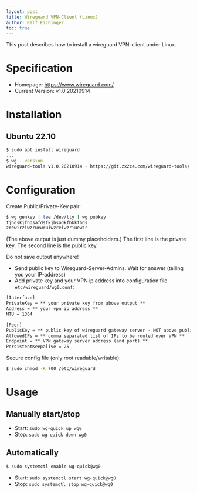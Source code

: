 ```yaml
---
layout: post
title: Wireguard VPN-Client (Linux)
author: Ralf Eichinger
toc: true
---
```


This post describes how to install a wireguard VPN-client under Linux.

# Specification

* Homepage: <https://www.wireguard.com/>
* Current Version: v1.0.20210914

# Installation

## Ubuntu 22.10

```sh
$ sudo apt install wireguard
...
$ wg --version
wireguard-tools v1.0.20210914 - https://git.zx2c4.com/wireguard-tools/
```

# Configuration

Create Public/Private-Key pair:

```sh
$ wg genkey | tee /dev/tty | wg pubkey
fjhdskjfhdsafdsfkjhsadkfhkkfhds
zrewirziwzruewruiwzreiwzriuewzr
```

(The above output is just dummy placeholders.)
The first line is the private key.
The second line is the public key.

Do not save output anywhere!

* Send public key to Wireguard-Server-Admins. Wait for answer (telling you your IP-address)
* Add private key and your VPN ip address into configuration file `etc/wireguard/wg0.conf`:

```txt
[Interface]
PrivateKey = ** your private key from above output **
Address = ** your vpn ip address **
MTU = 1364

[Peer]
PublicKey = ** public key of wireguard gateway server - NOT above public key!!! **
AllowedIPs = ** comma separated list of IPs to be routed over VPN **
Endpoint = ** VPN gateway server address (and port) **
PersistentKeepalive = 25
```

Secure config file (only root readable/writable):

```sh
$ sudo chmod -R 700 /etc/wireguard
```

# Usage

## Manually start/stop

* Start: `sudo wg-quick up wg0`
* Stop: `sudo wg-quick down wg0`

## Automatically

```sh
$ sudo systemctl enable wg-quick@wg0
```

* Start: `sudo systemctl start wg-quick@wg0`
* Stop: `sudo systemctl stop wg-quick@wg0`